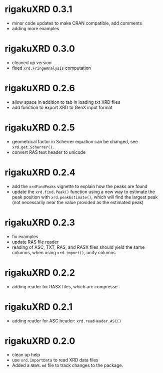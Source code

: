 # rigakuXRD 0.3.1

* minor code updates to make CRAN compatible, add comments
* adding more examples

# rigakuXRD 0.3.0

* cleaned up version
* fixed `xrd.FringeAnalysis` computation

# rigakuXRD 0.2.6

* allow space in addition to tab in loading txt XRD files
* add function to export XRD to GenX input format

# rigakuXRD 0.2.5

* geometrical factor in Scherrer equation can be changed, see `xrd.get.Scherrer()`.
* convert RAS text header to unicode

# rigakuXRD 0.2.4

* add the `xrdFindPeaks` vignette to explain how the peaks are found
* update the `xrd.find.Peak()` function using a new way to estimate the peak position with `xrd.peakEstimate()`, which will find the largest peak (not necessarily near the value provided as the estimated peak)

# rigakuXRD 0.2.3

* fix examples
* update RAS file reader
* reading of ASC, TXT, RAS, and RASX files should yield the same columns, when using `xrd.import()`, unify columns

# rigakuXRD 0.2.2

* adding reader for RASX files, which are compresse

# rigakuXRD 0.2.1

* adding reader for ASC header: `xrd.readHeader.ASC()`

# rigakuXRD 0.2.0

* clean up help
* use `xrd.importData` to read XRD data files
* Added a `NEWS.md` file to track changes to the package.

